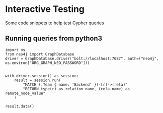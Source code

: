 # Interactive Testing

Some code snippets to help test Cypher queries

## Running queries from python3

```
import os
from neo4j import GraphDatabase
driver = GraphDatabase.driver("bolt://localhost:7687", auth=("neo4j", os.environ["ORG_GRAPH_NEO_PASSWORD"]))


with driver.session() as session:
    result = session.run(
        "MATCH (:Team { name: 'Backend' })-[r]->(rela)"
        "RETURN type(r) as relation_name, (rela.name) as remote_node_value"
    ) 

result.data()
```
